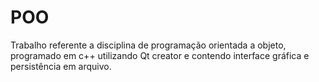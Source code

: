 # POO
Trabalho referente a disciplina de programação orientada a objeto, programado em c++ utilizando Qt creator e contendo interface gráfica e persistência em arquivo.
